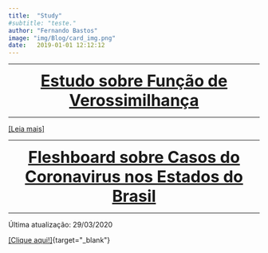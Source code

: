 ```yaml
---
title:  "Study"
#subtitle: "teste."
author: "Fernando Bastos"
image: "img/Blog/card_img.png"
date:   2019-01-01 12:12:12
---
```



***

<center><font size="6" color="#76asaf">
<a href="/blog_posts/14-08-2019/post1">
<b>Estudo sobre Função de Verossimilhança</b>
</a></font></center>

***

[[Leia mais]](/blog_posts/14-08-2019/post1)


***

<center><font size="6" color="#76asaf">
<a href="/blog_posts/26-03-2020/Corona">
<b>Fleshboard sobre Casos do Coronavirus nos Estados do Brasil</b>
</a></font></center>

***

Última atualização: 29/03/2020

[[Clique aqui!]](https://fsbmat.shinyapps.io/CoronaBR/#section-page-1){target="_blank"}